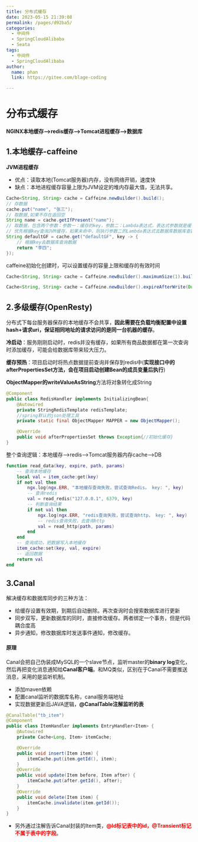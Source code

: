 ```yaml
---
title: 分布式缓存
date: 2023-05-15 21:39:08
permalink: /pages/d92ba5/
categories: 
  - 中间件
  - SpringCloudAlibaba
  - Seata
tags: 
  - 中间件
  - SpringCloudAlibaba
author: 
  name: phan
  link: https://gitee.com/blage-coding

---
```

# 分布式缓存

​	**NGINX本地缓存——>redis缓存——>Tomcat进程缓存——>数据库**

## 1.本地缓存-caffeine

**JVM进程缓存**

- 优点：读取本地(Tomcat服务器)内存，没有网络开销，速度快
- 缺点：本地进程缓存容量上限为JVM设定的堆内存最大值，无法共享。

```java
Cache<String, String> cache = Caffeine.newBuilder().build();
// 存数据
cache.put("name", "张三");
// 取数据,如果不存在返回空
String name = cache.getIfPresent("name");
// 取数据，包含两个参数：参数一：缓存的key，参数二：Lambda表达式，表达式参数就是缓存的key，方法体是查询数据库的逻辑
// 优先根据key查询JVM缓存，如果未命中，则执行参数二的Lambda表达式去数据库数据库查数据，并加入到缓存。
String defaultGF = cache.get("defaultGF", key -> {
    // 根据key去数据库查询数据
    return "李四";
});
```

caffeine初始化创建时，可以设置缓存的容量上限和缓存的有效时间 

```java
Cache<String, String> cache = Caffeine.newBuilder().maximumSize(1).build();

Cache<String, String> cache = Caffeine.newBuilder().expireAfterWrite(Duration.ofSeconds(10)).build();
```

## 2.多级缓存(OpenResty)

分布式下每台服务器保存的本地缓存不会共享，**因此需要在负载均衡配置中设置 hash+请求uri，保证相同地址的请求访问的是同一台机器的缓存**。

**冷启动**：服务刚刚启动时，redis并没有缓存，如果所有商品数据都在第一次查询时添加缓存，可能会给数据库带来较大压力。

**缓存预热**：项目启动时将热点数据提前查询并保存到redis中(**实现接口中的afterPropertiesSet方法，会在项目启动创建Bean的成员变量后执行**)

**ObjectMapper的writeValueAsString**方法将对象转化成String

```java
@Component
public class RedisHandler implements InitializingBean{
	@Autowired
	private StringRedisTemplate redisTemplate;
    //spring默认的json处理工具
    private static final ObjectMapper MAPPER = new ObjectMapper();

	@Override
	public void afterPropertiesSet throws Exception{//初始化缓存}
}
```

整个查询逻辑：本地缓存—>redis—>Tomcat服务器内存cache—>DB

```lua
function read_data(key, expire, path, params)
    -- 查询本地缓存
    local val = item_cache:get(key)
    if not val then
        ngx.log(ngx.ERR, "本地缓存查询失败，尝试查询Redis， key: ", key)
        -- 查询redis
        val = read_redis("127.0.0.1", 6379, key)
        -- 判断查询结果
        if not val then
            ngx.log(ngx.ERR, "redis查询失败，尝试查询http， key: ", key)
            -- redis查询失败，去查询http
            val = read_http(path, params)
        end
    end
    -- 查询成功，把数据写入本地缓存
    item_cache:set(key, val, expire)
    -- 返回数据
    return val
end
```

## 3.Canal

解决缓存和数据库同步的三种方法：

- 给缓存设置有效期，到期后自动删除。再次查询时会搜索数据库进行更新
- 同步双写，更新数据库的同时，直接修改缓存。两者绑定一个事务，但是代码耦合度高
- 异步通知，修改数据库时发送事件通知，修改缓存。

#### 原理

Canal会把自己伪装成MySQL的一个slave节点，监听master的**binary log**变化，然后再把变化消息通知给**Canal客户端**。和MQ类似，区别在于Canal不需要推送消息，采用的是监听机制。

- 添加maven依赖
- 配置canal监听的数据库名称，canal服务端地址
- 实现数据更新后JAVA逻辑，**@CanalTable注解监听的表**

```java
@CanalTable("tb_item")
@Component
public class ItemHandler implements EntryHandler<Item> {
    @Autowired
    private Cache<Long, Item> itemCache;

    @Override
    public void insert(Item item) {
        itemCache.put(item.getId(), item);
    }
    @Override
    public void update(Item before, Item after) {
        itemCache.put(after.getId(), after);
    }
    @Override
    public void delete(Item item) {
        itemCache.invalidate(item.getId());
    }
}
```

- 另外通过注解告诉Canal封装的Item类，<font color="red">**@Id标记表中的id，@Transient标记不属于表中的字段**</font>。

